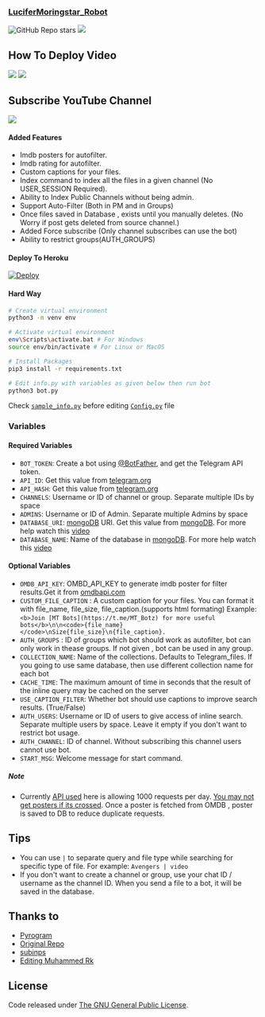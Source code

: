 ### [LuciferMoringstar_Robot](https://telegram.dog/LuciferMoringstar_Robot)

![GitHub Repo stars](https://img.shields.io/github/stars/PR0FESS0R-99/LuciferMoringstar_Robot?style=social)
<img src="https://img.shields.io/github/forks/PR0FESS0R-99/LuciferMoringstar_Robot?style=social"></img>
## How To Deploy Video
<a href="https://youtu.be/-xDQbsF-wek"><img src="https://img.shields.io/badge/How%20To%20Deploy-blue.svg?logo=Youtube"></a> <img src="https://img.shields.io/youtube/views/-xDQbsF-wek?style=social">
## Subscribe YouTube Channel
<a href="https://youtube.com/channel/UCmGBpXoM-OEm-FacOccVKgQ"> <img src="https://img.shields.io/youtube/channel/subscribers/UCmGBpXoM-OEm-FacOccVKgQ?V?label=Subscribers&style=for-the-badge&color=red&labelColor=ce463"/> </a>

#### Added Features
* Imdb posters for autofilter.
* Imdb rating for autofilter.
* Custom captions for your files.
* Index command to index all the files in a given channel (No USER_SESSION Required).
* Ability to Index Public Channels without being admin.
* Support Auto-Filter (Both in PM and in Groups)
* Once files saved in Database , exists until you manually deletes. (No Worry if post gets deleted from source channel.)
* Added Force subscribe (Only channel subscribes can use the bot)
* Ability to restrict groups(AUTH_GROUPS)

#### Deploy To Heroku

[![Deploy](https://www.herokucdn.com/deploy/button.svg)](https://heroku.com/deploy?template=https://github.com/osabhi/moviebot)


#### Hard Way
```bash
# Create virtual environment
python3 -m venv env

# Activate virtual environment
env\Scripts\activate.bat # For Windows
source env/bin/activate # For Linux or MacOS

# Install Packages
pip3 install -r requirements.txt

# Edit info.py with variables as given below then run bot
python3 bot.py
```
Check [`sample_info.py`](sample_info.py) before editing [`Config.py`](Config.py) file

### Variables

#### Required Variables
* `BOT_TOKEN`: Create a bot using [@BotFather](https://telegram.dog/BotFather), and get the Telegram API token.
* `API_ID`: Get this value from [telegram.org](https://my.telegram.org/apps)
* `API_HASH`: Get this value from [telegram.org](https://my.telegram.org/apps)
* `CHANNELS`: Username or ID of channel or group. Separate multiple IDs by space
* `ADMINS`: Username or ID of Admin. Separate multiple Admins by space
* `DATABASE_URI`: [mongoDB](https://www.mongodb.com) URI. Get this value from [mongoDB](https://www.mongodb.com). For more help watch this [video](https://youtu.be/gBLTsH-IXr0)
* `DATABASE_NAME`: Name of the database in [mongoDB](https://www.mongodb.com). For more help watch this [video](https://youtu.be/gBLTsH-IXr0)

#### Optional Variables
* `OMDB_API_KEY`: OMBD_API_KEY to generate imdb poster for filter results.Get it from [omdbapi.com](http://www.omdbapi.com/apikey.aspx)
* `CUSTOM_FILE_CAPTION` : A custom caption for your files. You can format it with file_name, file_size, file_caption.(supports html formating)
Example: `<b>Join [MT Bots](https://t.me/MT_Botz) for more useful bots</b>\n\n<code>{file_name}</code>\nSize{file_size}\n{file_caption}.`
* `AUTH_GROUPS` : ID of groups which bot should work as autofilter, bot can only work in thease groups. If not given , bot can be used in any group.
* `COLLECTION_NAME`: Name of the collections. Defaults to Telegram_files. If you going to use same database, then use different collection name for each bot
* `CACHE_TIME`: The maximum amount of time in seconds that the result of the inline query may be cached on the server
* `USE_CAPTION_FILTER`: Whether bot should use captions to improve search results. (True/False)
* `AUTH_USERS`: Username or ID of users to give access of inline search. Separate multiple users by space. Leave it empty if you don't want to restrict bot usage.
* `AUTH_CHANNEL`: ID of channel. Without subscribing this channel users cannot use bot.
* `START_MSG`: Welcome message for start command.

##### Note
* Currently [API used](http://www.omdbapi.com) here is allowing 1000 requests per day. [You may not get posters if its crossed](https://t.me/mt_botz). 
Once a poster is fetched from OMDB , poster is saved to DB to reduce duplicate requests.

## Tips
* You can use `|` to separate query and file type while searching for specific type of file. For example: `Avengers | video`
* If you don't want to create a channel or group, use your chat ID / username as the channel ID. When you send a file to a bot, it will be saved in the database.

## Thanks to 
* [Pyrogram](https://github.com/pyrogram/pyrogram)
* [Original Repo](https://github.com/Mahesh0253/Media-Search-bot)
* [subinps](https://github.com/subinps/Media-Search-bot)
* [Editing Muhammed Rk](https://github.com/PR0FESS0R-99/LuciferMoringstar_Robot)

## License
Code released under [The GNU General Public License](LICENSE).
